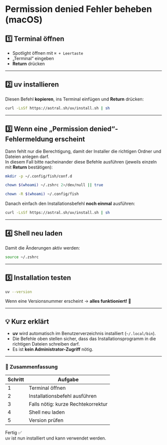 # Permission denied Fehler beheben (macOS)


## 1️⃣ Terminal öffnen

- Spotlight öffnen mit `⌘ + Leertaste`  
- „Terminal“ eingeben  
- **Return** drücken

---

## 2️⃣ uv installieren

Diesen Befehl **kopieren**, ins Terminal einfügen und **Return** drücken:

```bash
curl -LsSf https://astral.sh/uv/install.sh | sh
```

---

## 3️⃣ Wenn eine „Permission denied“-Fehlermeldung erscheint

Dann fehlt nur die Berechtigung, damit der Installer die richtigen Ordner und Dateien anlegen darf.  
In diesem Fall bitte nacheinander diese Befehle ausführen (jeweils einzeln mit **Return** bestätigen):

```bash
mkdir -p ~/.config/fish/conf.d
```

```bash
chown $(whoami) ~/.zshrc 2>/dev/null || true
```

```bash
chown -R $(whoami) ~/.config/fish
```

Danach einfach den Installationsbefehl **noch einmal** ausführen:

```bash
curl -LsSf https://astral.sh/uv/install.sh | sh
```

---

## 4️⃣ Shell neu laden

Damit die Änderungen aktiv werden:

```bash
source ~/.zshrc
```

---

## 5️⃣ Installation testen

```bash
uv --version
```

Wenn eine Versionsnummer erscheint → **alles funktioniert! 🎉**

---

## 💡 Kurz erklärt

- **uv** wird automatisch im Benutzerverzeichnis installiert (`~/.local/bin`).  
- Die Befehle oben stellen sicher, dass das Installationsprogramm in die richtigen Dateien schreiben darf.  
- Es ist **kein Administrator-Zugriff** nötig.  

---

### 🧭 Zusammenfassung

| Schritt | Aufgabe |
|----------|----------|
| 1 | Terminal öffnen |
| 2 | Installationsbefehl ausführen |
| 3 | Falls nötig: kurze Rechtekorrektur |
| 4 | Shell neu laden |
| 5 | Version prüfen |

Fertig ✅  
uv ist nun installiert und kann verwendet werden.